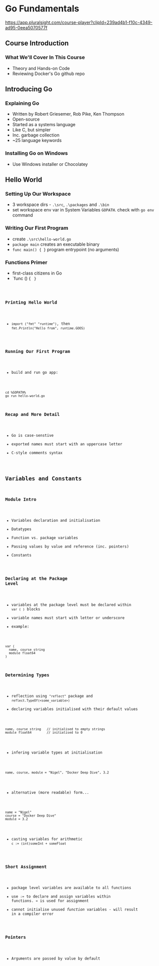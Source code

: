 # Go Fundamentals
https://app.pluralsight.com/course-player?clipId=239ad4b1-f10c-4349-ad95-0eea5070577f

## Course Introduction
### What We'll Cover In This Course
- Theory and Hands-on Code
- Reviewing Docker's Go github repo

## Introducing Go
### Explaining Go
- Written by Robert Griesemer, Rob Pike, Ken Thompson
- Open-source
- Started as a systems language
- Like C, but simpler
- Inc. garbage collection
- ~25 language keywords

### Installing Go on Windows
- Use Windows installer or Chocolatey

## Hello World
### Setting Up Our Workspace
- 3 workspace dirs - `.\src`, `.\packages` and `.\bin`
- set workspace env var in System Variables `GOPATH`.  check with `go env` command

### Writing Our First Program
- create `.\src\hello-world.go`
- `package main` creates an executable binary
- `func main() { }` program entrypoint (no arguments)

### Functions Primer
- first-class citizens in Go
- `func <name>(<args>) { <code> }

### Printing Hello World
- `import ("fmt" "runtime")`, then `fmt.Println("Hello from", runtime.GOOS)`

### Running Our First Program
- build and run go app:
```
cd %GOPATH%
go run hello-world.go
```

### Recap and More Detail
- Go is case-senstive
- exported names must start with an uppercase letter
- C-style comments syntax

## Variables and Constants
### Module Intro
- Variables declaration and initialisation
- Datatypes
- Function vs. package variables
- Passing values by value and reference (inc. pointers)
- Constants

### Declaring at the Package Level
- variables at the package level must be declared within `var ( )` blocks
- variable names must start with letter or underscore
- example:
```
var (
  name, course string
  module float64
)
```

### Determining Types
- reflection using `"reflect"` package and `reflect.TypeOf(<some_variable>)`
- declaring variables initialised with their default values
```
name, course string   // initialised to empty strings
module float64        // initialised to 0
```
- infering variable types at initialisation
```
name, course, module = "Nigel", "Docker Deep Dive", 3.2
```
- alternative (more readable) form...
```
name = "Nigel"
course = "Docker Deep Dive"
module = 3.2
```
- casting variables for arithmetic
`c := (int)someInt + someFloat`

### Short Assignment
- package level variables are available to all functions
- use `:=` to declare and assign variables within functions. `=` is used for assignment
- cannot initialise unused *function* variables - will result in a compiler error

### Pointers
- Arguments are passed by value by default







